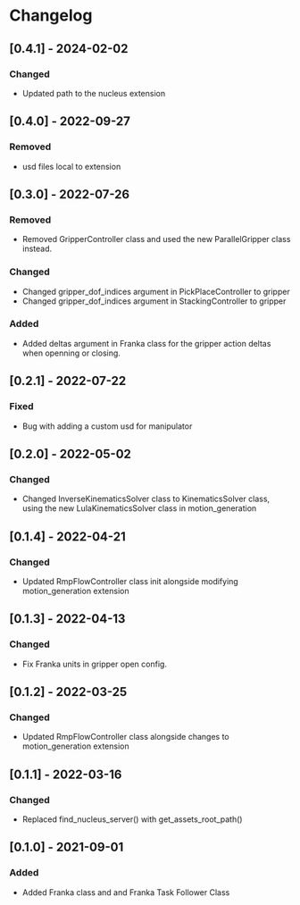 # Changelog

## [0.4.1] - 2024-02-02

### Changed
- Updated path to the nucleus extension

## [0.4.0] - 2022-09-27

### Removed
- usd files local to extension

## [0.3.0] - 2022-07-26

### Removed
- Removed GripperController class and used the new ParallelGripper class instead.

### Changed
- Changed gripper_dof_indices argument in PickPlaceController to gripper
- Changed gripper_dof_indices argument in StackingController to gripper

### Added
- Added deltas argument in Franka class for the gripper action deltas when openning or closing.

## [0.2.1] - 2022-07-22

### Fixed
- Bug with adding a custom usd for manipulator

## [0.2.0] - 2022-05-02

### Changed
- Changed InverseKinematicsSolver class to KinematicsSolver class, using the new LulaKinematicsSolver class in motion_generation

## [0.1.4] - 2022-04-21

### Changed
- Updated RmpFlowController class init alongside modifying motion_generation extension

## [0.1.3] - 2022-04-13

### Changed
- Fix Franka units in gripper open config.

## [0.1.2] - 2022-03-25

### Changed
- Updated RmpFlowController class alongside changes to motion_generation extension

## [0.1.1] - 2022-03-16

### Changed
- Replaced find_nucleus_server() with get_assets_root_path()

## [0.1.0] - 2021-09-01

### Added
- Added Franka class and and Franka Task Follower Class
